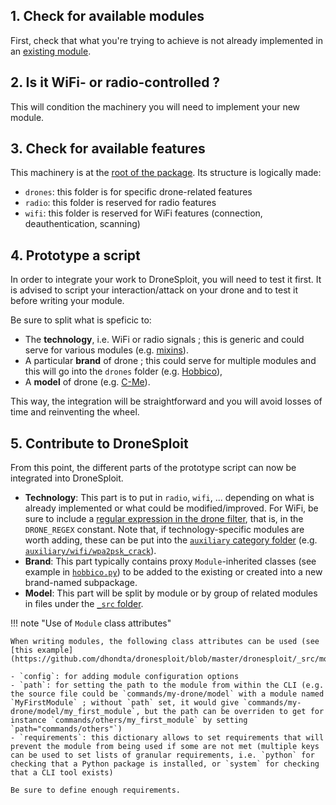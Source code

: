 ## 1. Check for available modules

First, check that what you're trying to achieve is not already implemented in an [existing module](https://github.com/dhondta/dronesploit/tree/master/dronesploit/_src/modules).

## 2. Is it WiFi- or radio-controlled ?

This will condition the machinery you will need to implement your new module.

## 3. Check for available features

This machinery is at the [root of the package](https://github.com/dhondta/dronesploit/tree/master/dronesploit). Its structure is logically made:

- `drones`: this folder is for specific drone-related features
- `radio`: this folder is reserved for radio features
- `wifi`: this folder is reserved for WiFi features (connection, deauthentication, scanning)

## 4. Prototype a script

In order to integrate your work to DroneSploit, you will need to test it first. It is advised to script your interaction/attack on your drone and to test it before writing your module.

Be sure to split what is speficic to:

- The **technology**, i.e. WiFi or radio signals ; this is generic and could serve for various modules (e.g. [mixins](https://github.com/dhondta/dronesploit/blob/master/dronesploit/wifi/mixin.py)).
- A particular **brand** of drone ; this could serve for multiple modules and this will go into the `drones` folder (e.g. [Hobbico](https://github.com/dhondta/dronesploit/blob/master/dronesploit/drones/hobbico.py)),
- A **model** of drone (e.g. [C-Me](https://github.com/dhondta/dronesploit/blob/master/dronesploit/_src/modules/exploit/hobbico/cme.py)).

This way, the integration will be straightforward and you will avoid losses of time and reinventing the wheel.

## 5. Contribute to DroneSploit

From this point, the different parts of the prototype script can now be integrated into DroneSploit.

- **Technology**: This part is to put in `radio`, `wifi`, ... depending on what is already implemented or what could be modified/improved. For WiFi, be sure to include a [regular expression in the drone filter](https://github.com/dhondta/dronesploit/blob/master/dronesploit/wifi/drone.py), that is, in the `DRONE_REGEX` constant. Note that, if technology-specific modules are worth adding, these can be put into the [`auxiliary` category folder](https://github.com/dhondta/dronesploit/tree/master/dronesploit/_src/modules/auxiliary/) (e.g. [`auxiliary/wifi/wpa2psk_crack`](https://github.com/dhondta/dronesploit/blob/master/dronesploit/_src/modules/auxiliary/wifi/crack.py)).
- **Brand**: This part typically contains proxy `Module`-inherited classes (see example in [`hobbico.py`](https://github.com/dhondta/dronesploit/blob/master/dronesploit/drones/hobbico.py)) to be added to the existing or created into a new brand-named subpackage.
- **Model**: This part will be split by module or by group of related modules in files under the [`_src` folder](https://github.com/dhondta/dronesploit/tree/master/dronesploit/_src).

!!! note "Use of `Module` class attributes"
    
    When writing modules, the following class attributes can be used (see [this example](https://github.com/dhondta/dronesploit/blob/master/dronesploit/_src/modules/auxiliary/wifi/crack.py)):
    
    - `config`: for adding module configuration options
    - `path`: for setting the path to the module from within the CLI (e.g. the source file could be `commands/my-drone/model` with a module named `MyFirstModule` ; without `path` set, it would give `commands/my-drone/model/my_first_module`, but the path can be overriden to get for instance `commands/others/my_first_module` by setting `path="commands/others"`)
    - `requirements`: this dictionary allows to set requirements that will prevent the module from being used if some are not met (multiple keys can be used to set lists of granular requirements, i.e. `python` for checking that a Python package is installed, or `system` for checking that a CLI tool exists)
    
    Be sure to define enough requirements.

